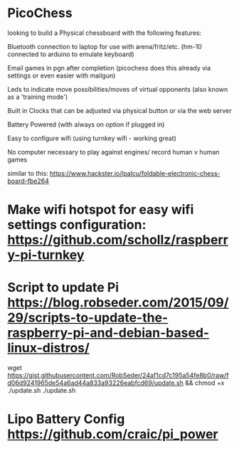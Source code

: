 # PicoChess
looking to build a Physical chessboard with the following features:

  Bluetooth connection to laptop for use with arena/fritz/etc. (hm-10 connected to arduino to emulate keyboard)
  
  Email games in pgn after completion (picochess does this already via settings or even easier with mailgun)
  
  Leds to indicate move possibilities/moves of virtual opponents (also known as a 'training mode')
  
  Built in Clocks that can be adjusted via physical button or via the web server
  
  Battery Powered (with always on option if plugged in) 
  
  Easy to configure wifi (using turnkey wifi - working great)
  
  No computer necessary to play against engines/ record human v human games
  
  similar to this: https://www.hackster.io/lpalcu/foldable-electronic-chess-board-fbe264


# Make wifi hotspot for easy wifi settings configuration: https://github.com/schollz/raspberry-pi-turnkey

# Script to update Pi https://blog.robseder.com/2015/09/29/scripts-to-update-the-raspberry-pi-and-debian-based-linux-distros/
  wget https://gist.githubusercontent.com/RobSeder/24af1cd7c195a54fe8b0/raw/fd06d9241965de54a6ad44a833a93226eabfcd69/update.sh && chmod +x ./update.sh
  ./update.sh
 
 # Lipo Battery Config https://github.com/craic/pi_power
